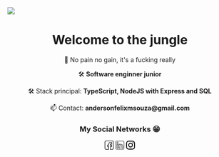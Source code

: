 <img src="https://media.giphy.com/media/5fkzHxGP920Ra/giphy.gif" align="left" width="400px">
<br>
<h1 align="center"> Welcome to the jungle </h1>

<p align="center"> 🌱 No pain no gain, it's a fucking really</p>

<p align="center"> 🛠️ <strong>Software enginner junior</strong></p>

<p align="center"> 🛠️ Stack principal: <strong>TypeScript, NodeJS with Express and SQL</strong></p>

<p align="center"> 📫 Contact: <strong>andersonfelixmsouza@gmail.com</strong></p>

<h3 align="center"> My Social Networks 😁 </h3>

<p align="center">
<a href="https://www.facebook.com/MaikolLourenconSantos/" target="_blank"><img align="center" src="https://github.com/MaikolSantos/image/blob/main/facebook.svg" alt="FaceBook: Maikol Lourençon dos Santos" width="20" heigth="20"/></a>
<a href="https://www.linkedin.com/in/maikol-louren%C3%A7on/" target="_blank"><img align="center" src="https://github.com/MaikolSantos/image/blob/main/linkedin.svg" alt="LinkedIn: Maikol Lourençon" width="20" heigth="20"/></a>
<a href="https://www.instagram.com/maikol_lourencon/" target="_blank"><img align="center" src="https://github.com/MaikolSantos/image/blob/main/instagram.svg" alt="Instagram: Maikol Lourençon dos Santos" width="20" heigth="20"/></a>
</p>

